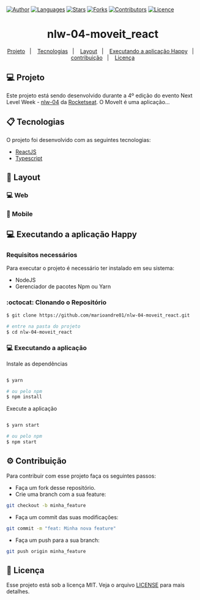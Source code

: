 [![Author](https://img.shields.io/badge/author-marioandre01-09c4ca?style=flat-square)](https://github.com/marioandre01)
[![Languages](https://img.shields.io/github/languages/count/marioandre01/nlw-04-moveit_react?color=%2309c4ca&style=flat-square)](#)
[![Stars](https://img.shields.io/github/stars/marioandre01/nlw-04-moveit_react?color=09c4ca&style=flat-square)](https://github.com/marioandre01/nlw-04-moveit_react/stargazers)
[![Forks](https://img.shields.io/github/forks/marioandre01/nlw-04-moveit_react?color=%2309c4ca&style=flat-square)](https://github.com/marioandre01/nlw-04-moveit_react/network/members)
[![Contributors](https://img.shields.io/github/contributors/marioandre01/nlw-04-moveit_react?color=09c4ca&style=flat-square)](https://github.com/marioandre01/nlw-04-moveit_react/graphs/contributors)
[![Licence](https://img.shields.io/github/license/marioandre01/nlw-04-moveit_react?color=%2309c4ca&style=flat-square)](https://github.com/marioandre01/nlw-04-moveit_react/blob/main/LICENCE.md)


<h1 align="center">
    <!-- <img alt="Happy" title="Happy" src="imgs/logo_happy.png" /> -->
    nlw-04-moveit_react
</h1>

<p align="center"> 
  <a href="#-projeto">Projeto</a>&nbsp;&nbsp;&nbsp;|&nbsp;&nbsp;&nbsp;
  <a href="#-tecnologias">Tecnologias</a>&nbsp;&nbsp;&nbsp;|&nbsp;&nbsp;&nbsp;
  <a href="#-layout">Layout</a>&nbsp;&nbsp;&nbsp;|&nbsp;&nbsp;&nbsp;
  <a href="#-executando-a-aplicação-happy">Executando a aplicação Happy</a>&nbsp;&nbsp;&nbsp;|&nbsp;&nbsp;&nbsp;
  <a href="#gear-contribuição">contribuição</a>&nbsp;&nbsp;&nbsp;|&nbsp;&nbsp;&nbsp;
  <a href="#memo-licença">Licença</a>
</p>

## 💻 Projeto
Este projeto está sendo desenvolvido durante a 4º edição do evento Next Level Week - [nlw-04](https://nextlevelweek.com/inscricao/4) da [Rocketseat](https://rocketseat.com.br/).
O MoveIt é uma aplicação...

## 📋 Tecnologias

O projeto foi desenvolvido com as seguintes tecnologias:

- [ReactJS](https://reactjs.org)
- [Typescript](https://www.typescriptlang.org/)
<!-- - React Router Dom -->
<!-- - React Icons -->
<!-- - Leaflet  -->
<!-- - API do Mapbox  -->
<!-- - Axios -->
 
## 🎨 Layout

### 💻 Web 

<p align="center">
  <!-- <img alt="Happy Web" title="Happy Web" src="imgs/pagina_inicial.png" width="400px"> -->
</p>

### 📱 Mobile 
<p align="center">
  <!-- <img alt="Happy Web" title="Happy Web" src="imgs/tela-mobile-happy.png" width="800px"> -->
</p>

## 💻 Executando a aplicação Happy

### Requisitos necessários

Para executar o projeto é necessário ter instalado em seu sistema:
- NodeJS
- Gerenciador de pacotes Npm ou Yarn 

### :octocat: Clonando o Repositório

```bash
$ git clone https://github.com/marioandre01/nlw-04-moveit_react.git

# entre na pasta do projeto
$ cd nlw-04-moveit_react
```
### 💻 Executando a aplicação

Instale as dependências

```bash

$ yarn

# ou pelo npm
$ npm install

```

Execute a aplicação

```bash

$ yarn start

# ou pelo npm
$ npm start

```

## :gear: Contribuição

Para contribuir com esse projeto faça os seguintes passos:

- Faça um fork desse repositório.
- Crie uma branch com a sua feature: 
```bash
git checkout -b minha_feature
```
- Faça um commit das suas modificações: 
```bash
git commit -m "feat: Minha nova feature"
```
- Faça um push para a sua branch: 
```bash
git push origin minha_feature
```

## :memo: Licença

Esse projeto está sob a licença MIT. Veja o arquivo [LICENSE](./LICENSE.md) para mais detalhes.

